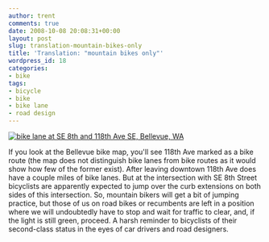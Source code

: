```yaml
---
author: trent
comments: true
date: 2008-10-08 20:08:31+00:00
layout: post
slug: translation-mountain-bikes-only
title: 'Translation: "mountain bikes only"'
wordpress_id: 18
categories:
- bike
tags:
- bicycle
- bike
- bike lane
- road design
---
```


[![bike lane at SE 8th and 118th Ave SE, Bellevue, WA](http://veganmilitia.org/b/wp-content/uploads/2008/10/bk1.jpg)](http://veganmilitia.org/b/wp-content/uploads/2008/10/bk1.jpg)


If you look at the Bellevue bike map, you'll see 118th Ave marked as a bike route (the map does not distinguish bike lanes from bike routes as it would show how few of the former exist).  After leaving downtown 118th Ave does have a couple miles of bike lanes.  But at the intersection with SE 8th Street bicyclists are apparently expected to jump over the curb extensions on both sides of this intersection.  So, mountain bikers will get a bit of jumping practice, but those of us on road bikes or recumbents are left in a position where we will undoubtedly have to stop and wait for traffic to clear, and, if the light is still green, proceed.  A harsh reminder to bicyclists of their second-class status in the eyes of car drivers and road designers.

